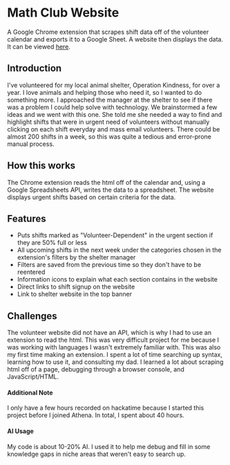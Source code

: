 # Math Club Website

A Google Chrome extension that scrapes shift data off of the volunteer calendar and exports it to a Google Sheet. A website then displays the data. It can be viewed [here](https://nitya-desaraju.github.io/spotlight/).

## Introduction

I've volunteered for my local animal shelter, Operation Kindness, for over a year. I love animals and helping those who need it, so I wanted to do something more. I approached the manager at the shelter to see if there was a problem I could help solve with technology. We brainstormed a few ideas and we went with this one. She told me she needed a way to find and highlight shifts that were in urgent need of volunteers without manually clicking on each shift everyday and mass email volunteers. There could be almost 200 shifts in a week, so this was quite a tedious and error-prone manual process.

## How this works

The Chrome extension reads the html off of the calendar and, using a Google Spreadsheets API, writes the data to a spreadsheet. The website displays urgent shifts based on certain criteria for the data.

## Features

- Puts shifts marked as "Volunteer-Dependent" in the urgent section if they are 50% full or less
- All upcoming shifts in the next week under the categories chosen in the extension's filters by the shelter manager
- Filters are saved from the previous time so they don't have to be reentered
- Information icons to explain what each section contains in the website
- Direct links to shift signup on the website
- Link to shelter website in the top banner

## Challenges

The volunteer website did not have an API, which is why I had to use an extension to read the html. This was very difficult project for me because I was working with languages I wasn't extremely familiar with. This was also my first time making an extension. I spent a lot of time searching up syntax, learning how to use it, and consulting my dad. I learned a lot about scraping html off of a page, debugging through a browser console, and JavaScript/HTML.

#### Additional Note

I only have a few hours recorded on hackatime because I started this project before I joined Athena. In total, I spent about 40 hours.

#### AI Usage

My code is about 10-20% AI. I used it to help me debug and fill in some knowledge gaps in niche areas that weren't easy to search up.